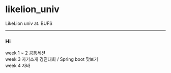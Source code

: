 # likelion_univ
LikeLion univ at. BUFS


---

### Hi

week 1 ~ 2 공통세션     
week 3 자기소개 경진대회 / Spring boot 맛보기   
week 4 자바

